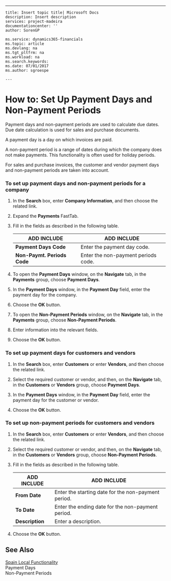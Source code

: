 ---
    title: Insert topic title| Microsoft Docs
    description: Insert description
    services: project-madeira
    documentationcenter: ''
    author: SorenGP

    ms.service: dynamics365-financials
    ms.topic: article
    ms.devlang: na
    ms.tgt_pltfrm: na
    ms.workload: na
    ms.search.keywords:
    ms.date: 07/01/2017
    ms.author: sgroespe

    ---
# How to: Set Up Payment Days and Non-Payment Periods
Payment days and non\-payment periods are used to calculate due dates. Due date calculation is used for sales and purchase documents.  
  
 A payment day is a day on which invoices are paid.  
  
 A non\-payment period is a range of dates during which the company does not make payments. This functionality is often used for holiday periods.  
  
 For sales and purchase invoices, the customer and vendor payment days and non\-payment periods are taken into account.  
  
### To set up payment days and non\-payment periods for a company  
  
1.  In the **Search** box, enter **Company Information**, and then choose the related link.  
  
2.  Expand the **Payments** FastTab.  
  
3.  Fill in the fields as described in the following table.  
  
    |ADD INCLUDE<!--[!INCLUDE[bp_tablefield](../../ApplicationDesign/includes/bp_tablefield_md.md)]-->|ADD INCLUDE<!--[!INCLUDE[bp_tabledescription](../../ApplicationDesign/includes/bp_tabledescription_md.md)]-->|  
    |---------------------------------|---------------------------------------|  
    |**Payment Days Code**|Enter the payment day code.|  
    |**Non\-Paymt. Periods Code**|Enter the non\-payment periods code.|  
  
4.  To open the **Payment Days** window, on the **Navigate** tab, in the **Payments** group, choose **Payment Days**.  
  
5.  In the **Payment Days** window, in the **Payment Day** field, enter the payment day for the company.  
  
6.  Choose the **OK** button.  
  
7.  To open the **Non\-Payment Periods** window, on the **Navigate** tab, in the **Payments** group, choose **Non\-Payment Periods**.  
  
8.  Enter information into the relevant fields.  
  
9. Choose the **OK** button.  
  
### To set up payment days for customers and vendors  
  
1.  In the **Search** box, enter **Customers** or enter **Vendors**, and then choose the related link.  
  
2.  Select the required customer or vendor, and then, on the **Navigate** tab, in the **Customers** or **Vendors** group, choose **Payment Days**.  
  
3.  In the **Payment Days** window, in the **Payment Day** field, enter the payment day for the customer or vendor.  
  
4.  Choose the **OK** button.  
  
### To set up non\-payment periods for customers and vendors  
  
1.  In the **Search** box, enter **Customers** or enter **Vendors**, and then choose the related link.  
  
2.  Select the required customer or vendor, and then, on the **Navigate** tab, in the **Customers** or **Vendors** group, choose **Non\-Payment Periods**.  
  
3.  Fill in the fields as described in the following table.  
  
    |ADD INCLUDE<!--[!INCLUDE[bp_tablefield](../../ApplicationDesign/includes/bp_tablefield_md.md)]-->|ADD INCLUDE<!--[!INCLUDE[bp_tabledescription](../../ApplicationDesign/includes/bp_tabledescription_md.md)]-->|  
    |---------------------------------|---------------------------------------|  
    |**From Date**|Enter the starting date for the non\-payment period.|  
    |**To Date**|Enter the ending date for the non\-payment period.|  
    |**Description**|Enter a description.|  
  
4.  Choose the **OK** button.  
  
## See Also  
 [Spain Local Functionality](../../LocalFunctionalityForMicrosoftDynamicsNav2016/Spain/spain-local-functionality.md)   
 Payment Days   
 Non\-Payment Periods